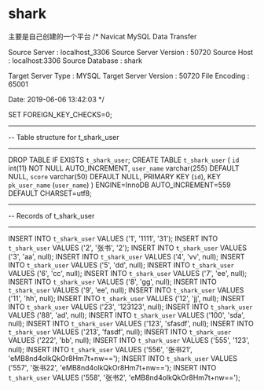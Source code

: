 # shark
主要是自己创建的一个平台
/*
Navicat MySQL Data Transfer

Source Server         : localhost_3306
Source Server Version : 50720
Source Host           : localhost:3306
Source Database       : shark

Target Server Type    : MYSQL
Target Server Version : 50720
File Encoding         : 65001

Date: 2019-06-06 13:42:03
*/

SET FOREIGN_KEY_CHECKS=0;

-- ----------------------------
-- Table structure for t_shark_user
-- ----------------------------
DROP TABLE IF EXISTS `t_shark_user`;
CREATE TABLE `t_shark_user` (
  `id` int(11) NOT NULL AUTO_INCREMENT,
  `user_name` varchar(255) DEFAULT NULL,
  `score` varchar(50) DEFAULT NULL,
  PRIMARY KEY (`id`),
  KEY `pk_user_name` (`user_name`)
) ENGINE=InnoDB AUTO_INCREMENT=559 DEFAULT CHARSET=utf8;

-- ----------------------------
-- Records of t_shark_user
-- ----------------------------
INSERT INTO `t_shark_user` VALUES ('1', '1111', '31');
INSERT INTO `t_shark_user` VALUES ('2', '张书', '2');
INSERT INTO `t_shark_user` VALUES ('3', 'aa', null);
INSERT INTO `t_shark_user` VALUES ('4', 'vv', null);
INSERT INTO `t_shark_user` VALUES ('5', 'dd', null);
INSERT INTO `t_shark_user` VALUES ('6', 'cc', null);
INSERT INTO `t_shark_user` VALUES ('7', 'ee', null);
INSERT INTO `t_shark_user` VALUES ('8', 'gg', null);
INSERT INTO `t_shark_user` VALUES ('9', 'ee', null);
INSERT INTO `t_shark_user` VALUES ('11', 'hh', null);
INSERT INTO `t_shark_user` VALUES ('12', 'jj', null);
INSERT INTO `t_shark_user` VALUES ('23', '123123', null);
INSERT INTO `t_shark_user` VALUES ('88', 'ad', null);
INSERT INTO `t_shark_user` VALUES ('100', 'sda', null);
INSERT INTO `t_shark_user` VALUES ('123', 'sfasdf', null);
INSERT INTO `t_shark_user` VALUES ('213', 'fasdf', null);
INSERT INTO `t_shark_user` VALUES ('222', 'bb', null);
INSERT INTO `t_shark_user` VALUES ('555', '123', null);
INSERT INTO `t_shark_user` VALUES ('556', '张书21', 'eMB8nd4olkQkOr8Hm7t+nw==');
INSERT INTO `t_shark_user` VALUES ('557', '张书22', 'eMB8nd4olkQkOr8Hm7t+nw==');
INSERT INTO `t_shark_user` VALUES ('558', '张书2', 'eMB8nd4olkQkOr8Hm7t+nw==');

